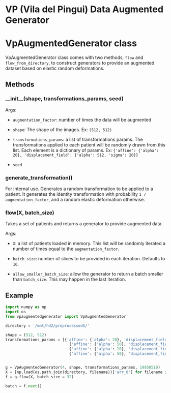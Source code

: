 # VP (Vila del Pingui) Data Augmented Generator

# VpAugmentedGenerator class
VpAugmentedGenerator class comes with two methods, `flow` and `flow_from_directory`, to construct generators to provide an augmented dataset based on elastic random deformations.

## Methods
### \_\_init\_\_(shape, transformations\_params, seed)
Args:

- `augmentation_factor`: number of times the data will be augmented

- `shape`: The shape of the images. Ex: `(512, 512)`

- `transformations_params`: a list of transformations params. The transformations applied to each patient will be randomly drawn from this list. Each element is a dictionary of params. Ex: `{'affine': {'alpha': 20}, 'displacement_field': {'alpha': 512, 'sigma': 20}}`

- `seed`

### generate\_transformation()
For internal use. Generates a random transformation to be applied to a patient. It generates the identity transformation with probability `1 / augmentation_factor`, and a random elastic deformation otherwise.

### flow(X, batch\_size)
Takes a set of patients and returns a generator to provide augmented data.

Args:

- `X`: a list of patients loaded in memory. This list will be randomly iterated a number of times equal to the `augmentation_factor`.

- `batch_size`: number of slices to be provided in each iteration. Defaults to `16`.

- `allow_smaller_batch_size`: allow the generator to return a batch smaller than `batch_size`. This may happen in the last iteration.

## Example
```python
import numpy as np
import os
from vpaugmentedgenerator import VpAugmentedGenerator

directory = '/mnt/hd2/preprocessed5/'

shape = (512, 512)
transformations_params = [{'affine': {'alpha': 20}, 'displacement_field': {'alpha': 512, 'sigma': 20}},
                            {'affine': {'alpha': 50}, 'displacement_field': {'alpha': 512, 'sigma': 50}},
                            {'affine': {'alpha': 20}, 'displacement_field': {'alpha': 0, 'sigma': 20}},
                            {'affine': {'alpha': 50}, 'displacement_field': {'alpha': 0, 'sigma': 50}}]


g = VpAugmentedGenerator(4, shape, transformations_params, 19950510)
X = [np.load(os.path.join(directory, filename))['arr_0'] for filename in os.listdir(directory)[:3]]
f = g.flow(X, batch_size = 32)

batch = f.next()
```
